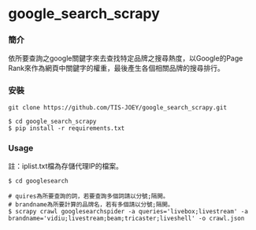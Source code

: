 # google_search_scrapy
### 簡介
依所要查詢之google關鍵字來去查找特定品牌之搜尋熱度，以Google的Page Rank來作為網頁中關鍵字的權重，最後產生各個相關品牌的搜尋排行。

### 安裝
```
git clone https://github.com/TIS-JOEY/google_search_scrapy.git
```
```
$ cd google_search_scrapy
$ pip install -r requirements.txt
```

### Usage

註：iplist.txt檔為存儲代理IP的檔案。
```
$ cd googlesearch

# quires為所要查詢的詞，若要查詢多個詞請以分號;隔開。
# brandname為所要計算的品牌名，若有多個請以分號;隔開。
$ scrapy crawl googlesearchspider -a queries='livebox;livestream' -a brandname='vidiu;livestream;beam;tricaster;liveshell' -o crawl.json
```


